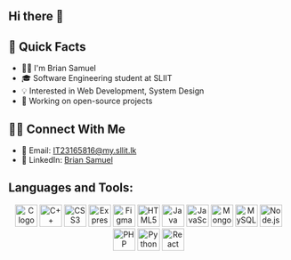 ## Hi there 👋

## 🚀 Quick Facts

- 👨‍💻 I'm Brian Samuel  
- 🎓 Software Engineering student at SLIIT  
- 💡 Interested in Web Development, System Design  
- 🔧 Working on open-source projects  

## 👯‍♂️ Connect With Me

- 📧 Email: IT23165816@my.sllit.lk  
- 🌟 LinkedIn: [Brian Samuel](https://www.linkedin.com/in/brian-samuel-952606228/)  

## Languages and Tools:

<div align="center">
  <img src="https://cdn.jsdelivr.net/gh/devicons/devicon/icons/c/c-original.svg" height="40" alt="C logo"/>
  <img src="https://cdn.jsdelivr.net/gh/devicons/devicon/icons/cplusplus/cplusplus-original.svg" height="40" alt="C++ logo"/>
  <img src="https://cdn.jsdelivr.net/gh/devicons/devicon/icons/css3/css3-original.svg" height="40" alt="CSS3 logo"/>
  <img src="https://cdn.jsdelivr.net/gh/devicons/devicon/icons/express/express-original.svg" height="40" alt="Express.js logo"/>
  <img src="https://cdn.jsdelivr.net/gh/devicons/devicon/icons/figma/figma-original.svg" height="40" alt="Figma logo"/>
  <img src="https://cdn.jsdelivr.net/gh/devicons/devicon/icons/html5/html5-original.svg" height="40" alt="HTML5 logo"/>
  <img src="https://cdn.jsdelivr.net/gh/devicons/devicon/icons/java/java-original.svg" height="40" alt="Java logo"/>
  <img src="https://cdn.jsdelivr.net/gh/devicons/devicon/icons/javascript/javascript-original.svg" height="40" alt="JavaScript logo"/>
  <img src="https://cdn.jsdelivr.net/gh/devicons/devicon/icons/mongodb/mongodb-original.svg" height="40" alt="MongoDB logo"/>
  <img src="https://cdn.jsdelivr.net/gh/devicons/devicon/icons/mysql/mysql-original.svg" height="40" alt="MySQL logo"/>
  <img src="https://cdn.jsdelivr.net/gh/devicons/devicon/icons/nodejs/nodejs-original.svg" height="40" alt="Node.js logo"/>
  <img src="https://cdn.jsdelivr.net/gh/devicons/devicon/icons/php/php-original.svg" height="40" alt="PHP logo"/>
  <img src="https://cdn.jsdelivr.net/gh/devicons/devicon/icons/python/python-original.svg" height="40" alt="Python logo"/>
  <img src="https://cdn.jsdelivr.net/gh/devicons/devicon/icons/react/react-original.svg" height="40" alt="React logo"/>
</div>
